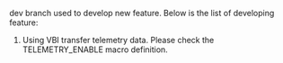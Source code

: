 dev branch used to develop new feature. Below is the list of developing feature:
1) Using VBI transfer telemetry data. Please check the TELEMETRY_ENABLE macro definition.
